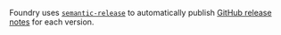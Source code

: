 Foundry uses [`semantic-release`](https://github.com/semantic-release/semantic-release) to automatically publish [GitHub release notes](https://github.com/sumup-oss/circuit-icons/releases) for each version.
